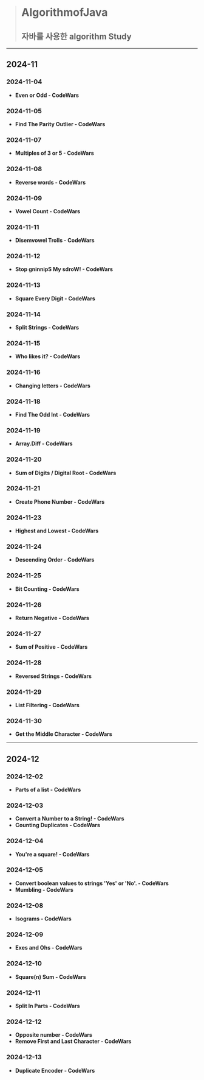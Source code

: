 > # **AlgorithmofJava**
> ## 자바를 사용한 algorithm Study
---
## 2024-11
### 2024-11-04
- **Even or Odd - CodeWars**
### 2024-11-05
- **Find The Parity Outlier - CodeWars**
### 2024-11-07
- **Multiples of 3 or 5 - CodeWars**
### 2024-11-08
- **Reverse words - CodeWars**
### 2024-11-09
- **Vowel Count - CodeWars**
### 2024-11-11
- **Disemvowel Trolls - CodeWars**
### 2024-11-12
- **Stop gninnipS My sdroW! - CodeWars**
### 2024-11-13
- **Square Every Digit - CodeWars**
### 2024-11-14
- **Split Strings - CodeWars**
### 2024-11-15
- **Who likes it? - CodeWars**
### 2024-11-16
- **Changing letters - CodeWars**
### 2024-11-18
- **Find The Odd Int - CodeWars**
### 2024-11-19
- **Array.Diff - CodeWars**
### 2024-11-20
- **Sum of Digits / Digital Root - CodeWars**
### 2024-11-21
- **Create Phone Number - CodeWars**
### 2024-11-23
- **Highest and Lowest - CodeWars**
### 2024-11-24
- **Descending Order - CodeWars**
### 2024-11-25
- **Bit Counting - CodeWars**
### 2024-11-26
- **Return Negative - CodeWars**
### 2024-11-27
- **Sum of Positive - CodeWars**
### 2024-11-28
- **Reversed Strings - CodeWars**
### 2024-11-29
- **List Filtering - CodeWars**
### 2024-11-30
- **Get the Middle Character - CodeWars**
---
## 2024-12
### 2024-12-02
- **Parts of a list - CodeWars**
### 2024-12-03
- **Convert a Number to a String! - CodeWars**
- **Counting Duplicates - CodeWars**
### 2024-12-04
- **You're a square! - CodeWars**
### 2024-12-05
- **Convert boolean values to strings 'Yes' or 'No'. - CodeWars**
- **Mumbling - CodeWars**
### 2024-12-08
- **Isograms - CodeWars**
### 2024-12-09
- **Exes and Ohs - CodeWars**
### 2024-12-10
- **Square(n) Sum - CodeWars**
### 2024-12-11
- **Split In Parts - CodeWars**
### 2024-12-12
- **Opposite number - CodeWars**
- **Remove First and Last Character - CodeWars**
### 2024-12-13
- **Duplicate Encoder - CodeWars**